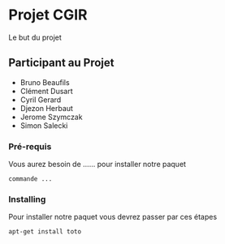 # Projet CGIR
Le but du projet

## Participant au Projet
* Bruno Beaufils
* Clément Dusart
* Cyril Gerard
* Djezon Herbaut
* Jerome Szymczak
* Simon Salecki

### Pré-requis
Vous aurez besoin de ...... pour installer notre paquet 


```
commande ...
```

### Installing

Pour installer notre paquet vous devrez passer par ces étapes


```
apt-get install toto
```


